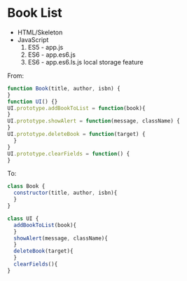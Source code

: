 Book List
=========

* HTML/Skeleton
* JavaScript
  1. ES5 - app.js
  2. ES6 - app.es6.js
  3. ES6 - app.es6.ls.js local storage feature

From:

```JavaScript
function Book(title, author, isbn) {
}
function UI() {}
UI.prototype.addBookToList = function(book){
}
UI.prototype.showAlert = function(message, className) {
}
UI.prototype.deleteBook = function(target) {
  }
}
UI.prototype.clearFields = function() {
}
```
To:

```JavaScript
class Book {
  constructor(title, author, isbn){
  }
}

class UI {
  addBookToList(book){
  }
  showAlert(message, className){
  }
  deleteBook(target){
  }
  clearFields(){
}  
```
